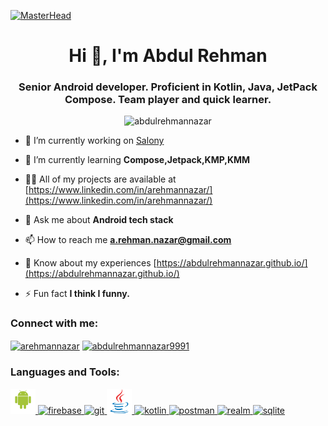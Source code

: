 [![MasterHead](https://user-images.githubusercontent.com/95478989/198955082-6e78ebb5-e1e4-49f9-8d32-6e5af3984dcd.gif)](https://momin-tahir.io)

<h1 align="center">Hi 👋, I'm Abdul Rehman</h1>
<h3 align="center">Senior Android developer. Proficient in Kotlin, Java, JetPack Compose. Team player and quick learner.</h3>

<p align="center"> <img src="https://komarev.com/ghpvc/?username=abdulrehmannazar&label=Profile%20views&color=0e75b6&style=flat" alt="abdulrehmannazar" /> </p>

- 🔭 I’m currently working on [Salony](https://play.google.com/store/apps/details?id=com.salony.android)

- 🌱 I’m currently learning **Compose,Jetpack,KMP,KMM**

- 👨‍💻 All of my projects are available at [https://www.linkedin.com/in/arehmannazar/](https://www.linkedin.com/in/arehmannazar/)

- 💬 Ask me about **Android tech stack**

- 📫 How to reach me **a.rehman.nazar@gmail.com**

- 📄 Know about my experiences [https://abdulrehmannazar.github.io/](https://abdulrehmannazar.github.io/)

- ⚡ Fun fact **I think I funny.**

<h3 align="left">Connect with me:</h3>
<p align="left">
<a href="https://linkedin.com/in/arehmannazar" target="blank"><img align="center" src="https://raw.githubusercontent.com/rahuldkjain/github-profile-readme-generator/master/src/images/icons/Social/linked-in-alt.svg" alt="arehmannazar" height="30" width="40" /></a>
<a href="https://www.youtube.com/c/abdulrehmannazar9991" target="blank"><img align="center" src="https://raw.githubusercontent.com/rahuldkjain/github-profile-readme-generator/master/src/images/icons/Social/youtube.svg" alt="abdulrehmannazar9991" height="30" width="40" /></a>
</p>

<h3 align="left">Languages and Tools:</h3>
<p align="left"> <a href="https://developer.android.com" target="_blank" rel="noreferrer"> <img src="https://raw.githubusercontent.com/devicons/devicon/master/icons/android/android-original-wordmark.svg" alt="android" width="40" height="40"/> </a> <a href="https://firebase.google.com/" target="_blank" rel="noreferrer"> <img src="https://www.vectorlogo.zone/logos/firebase/firebase-icon.svg" alt="firebase" width="40" height="40"/> </a> <a href="https://git-scm.com/" target="_blank" rel="noreferrer"> <img src="https://www.vectorlogo.zone/logos/git-scm/git-scm-icon.svg" alt="git" width="40" height="40"/> </a> <a href="https://www.java.com" target="_blank" rel="noreferrer"> <img src="https://raw.githubusercontent.com/devicons/devicon/master/icons/java/java-original.svg" alt="java" width="40" height="40"/> </a> <a href="https://kotlinlang.org" target="_blank" rel="noreferrer"> <img src="https://www.vectorlogo.zone/logos/kotlinlang/kotlinlang-icon.svg" alt="kotlin" width="40" height="40"/> </a> <a href="https://postman.com" target="_blank" rel="noreferrer"> <img src="https://www.vectorlogo.zone/logos/getpostman/getpostman-icon.svg" alt="postman" width="40" height="40"/> </a> <a href="https://realm.io/" target="_blank" rel="noreferrer"> <img src="https://raw.githubusercontent.com/bestofjs/bestofjs-webui/8665e8c267a0215f3159df28b33c365198101df5/public/logos/realm.svg" alt="realm" width="40" height="40"/> </a> <a href="https://www.sqlite.org/" target="_blank" rel="noreferrer"> <img src="https://www.vectorlogo.zone/logos/sqlite/sqlite-icon.svg" alt="sqlite" width="40" height="40"/> </a> </p>

